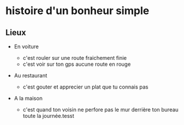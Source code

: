 # histoire d'un bonheur simple

## Lieux

* En voiture
    * c'est rouler sur une route fraichement finie
    * c'est voir sur ton gps aucune route en rouge

* Au restaurant
    * c'est gouter et apprecier un plat que tu connais pas

* A la maison
    * c'est quand ton voisin ne perfore pas le mur derrière ton bureau toute la journée.tesst
